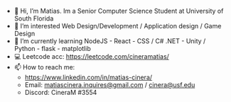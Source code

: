 - 👋 Hi, I’m Matias. Im a Senior Computer Science Student at University of South Florida
- 👀 I’m interested Web Design/Development / Application design / Game Design
- 🌱 I’m currently learning  NodeJS - React - CSS / C# .NET - Unity / Python - flask - matplotlib
- 💻 Leetcode acc: https://leetcode.com/cineramatias/ 
- 📫 How to reach me: 
  - https://www.linkedin.com/in/matias-cinera/  
  - Email: matiascinera.inquires@gmail.com / cinera@usf.edu
  - Discord: CineraM #3554  

<!---
CineraM/CineraM is a ✨ special ✨ repository because its `README.md` (this file) appears on your GitHub profile.
You can click the Preview link to take a look at your changes.
--->
